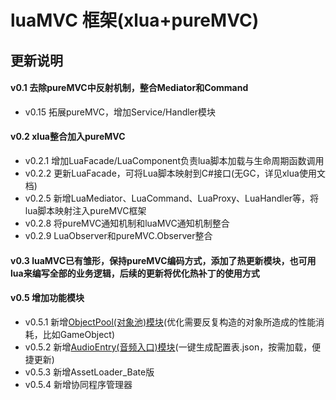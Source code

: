 # luaMVC 框架(xlua+pureMVC)

## 更新说明
#### v0.1 去除pureMVC中反射机制，整合Mediator和Command
-  v0.15 拓展pureMVC，增加Service/Handler模块
#### v0.2 xlua整合加入pureMVC
-  v0.2.1 增加LuaFacade/LuaComponent负责lua脚本加载与生命周期函数调用
-  v0.2.2 更新LuaFacade，可将Lua脚本映射到C#接口(无GC，详见xlua使用文档)
-  v0.2.5 新增LuaMediator、LuaCommand、LuaProxy、LuaHandler等，将lua脚本映射注入pureMVC框架
-  v0.2.8 将pureMVC通知机制和luaMVC通知机制整合
-  v0.2.9 LuaObserver和pureMVC.Observer整合
#### v0.3 luaMVC已有雏形，保持pureMVC编码方式，添加了热更新模块，也可用lua来编写全部的业务逻辑，后续的更新将优化热补丁的使用方式
#### v0.5 增加功能模块
-  v0.5.1 新增[ObjectPool(对象池)模块](https://github.com/ll4080333/luaMVC/blob/master/Documents/ObjectPool.md)(优化需要反复构造的对象所造成的性能消耗，比如GameObject)
-  v0.5.2 新增[AudioEntry(音频入口)模块](https://github.com/ll4080333/luaMVC/blob/master/Documents/AudioEntry.md)(一键生成配置表.json，按需加载，便捷更新)
-  v0.5.3 新增AssetLoader_Bate版
-  v0.5.4 新增协同程序管理器
